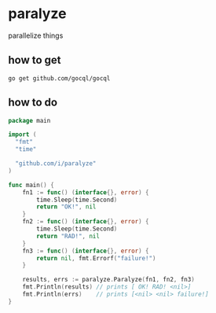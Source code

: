 paralyze
========
parallelize things

how to get
------------

    go get github.com/gocql/gocql

how to do
---------

```go
package main

import (
  "fmt"
  "time"

  "github.com/i/paralyze"
)

func main() {
	fn1 := func() (interface{}, error) {
		time.Sleep(time.Second)
		return "OK!", nil
	}
	fn2 := func() (interface{}, error) {
		time.Sleep(time.Second)
		return "RAD!", nil
	}
	fn3 := func() (interface{}, error) {
		return nil, fmt.Errorf("failure!")
	}

	results, errs := paralyze.Paralyze(fn1, fn2, fn3)
	fmt.Println(results) // prints [ OK! RAD! <nil>]
	fmt.Println(errs)    // prints [<nil> <nil> failure!]
}

```
